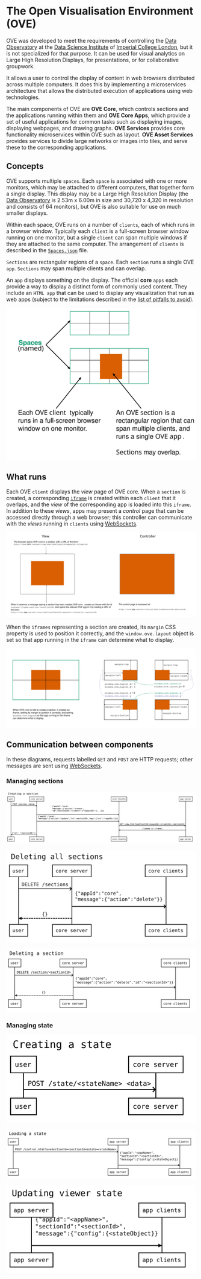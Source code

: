 
# The Open Visualisation Environment (OVE)

OVE was developed to meet the requirements of controlling the [Data Observatory](https://www.imperial.ac.uk/data-science/data-observatory/) at the [Data Science Institute](https://www.imperial.ac.uk/data-science/) of [Imperial College London](https://www.imperial.ac.uk), but it is not specialized for that purpose.
It can be used for visual analytics on Large High Resolution Displays, for presentations, or for collaborative groupwork.

It allows a user to control the display of content in web browsers distributed across multiple computers.
It does this by implementing a microservices architecture that allows the distributed execution of applications using web technologies.


The main components of OVE are  **OVE Core**, which controls sections and the applications running within them and **OVE Core Apps**, which provide a set of useful applications for common tasks such as displaying images, displaying webpages, and drawing graphs.
**OVE Services** provides core functionality microservices within OVE such as layout.  **OVE Asset Services** provides services to divide large networks or images into tiles, and serve these to the corresponding applications.


## Concepts

OVE supports multiple ``spaces``. Each ``space`` is associated with one or more monitors, which may be attached to different computers, that together form a single display. This display may be a Large High Resolution Display (the [Data Observatory](https://www.imperial.ac.uk/data-science/data-observatory/) is 2.53m x 6.00m in size and 30,720 x 4,320 in resolution and consists of 64 monitors), but OVE is also suitable for use on much smaller displays.

Within each space, OVE runs on a number of ``clients``, each of which runs in a browser window. Typically each ``client`` is a full-screen browser window running on one monitor, but a single ``client`` can span multiple windows if they are attached to the same computer. The arrangement of ``clients`` is described in the [``Spaces.json``](https://github.com/dsi-icl/ove/blob/master/packages/ove-core/src/client/Spaces.json) file.

``Sections`` are rectangular regions of a ``space``. Each ``section`` runs a single OVE ``app``. ``Sections`` may span multiple clients and can overlap.

An ``app`` displays something on the display. The official **core** ``apps`` each provide a way to display a distinct form of commonly used content.
They include an ``HTML app`` that can be used to display any visualization that run as web apps (subject to the limitations described in the [list of pitfalls to avoid](./PITFALLS.md)). 


![](images/concepts.svg)


## What runs

Each OVE ``client`` displays the *view* page of OVE core. When a ``section`` is created, a corresponding [``iframe``](https://developer.mozilla.org/en-US/docs/Web/HTML/Element/iframe) is created within each ``client`` that it overlaps, and the *view* of the corresponding app is loaded into this ``iframe``. 
In addition to these *views*, apps may present a *control* page that can be accessed directly through a web browser; this controller can communicate with the *views* running in ``clients`` using [WebSockets](https://developer.mozilla.org/en-US/docs/Web/API/WebSockets_API).

![](images/urls.svg)


When the ``iframes`` representing a section are created, its ``margin`` CSS property is used to position it correctly, and the ``window.ove.layout`` object is set so that app running in the ``iframe`` can determine what to display.


![](images/tiling.svg)


## Communication between components

In these diagrams, requests labelled ``GET`` and ``POST`` are HTTP requests; other messages are sent using [WebSockets](https://developer.mozilla.org/en-US/docs/Web/API/WebSockets_API).

### Managing sections

![](images/sequence-diagrams/create-section.svg)

![](images/sequence-diagrams/delete-sections.svg)

![](images/sequence-diagrams/delete-section.svg)

### Managing state

![](images/sequence-diagrams/create-state.svg)

![](images/sequence-diagrams/load-state.svg)

![](images/sequence-diagrams/update-state.svg)

